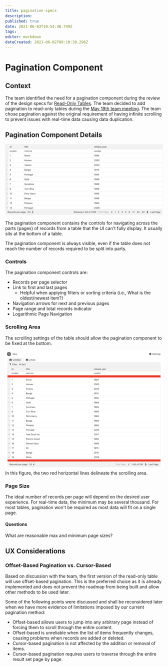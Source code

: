 ```yaml
---
title: pagination-specs
description: 
published: true
date: 2021-06-03T10:54:48.749Z
tags: 
editor: markdown
dateCreated: 2021-06-02T09:10:30.296Z
---
```


# Pagination Component

## Context
The team identified the need for a pagination component during the review of the design specs for [Read-Only Tables](https://wiki.mathesar.org/design/process/documents/read-only-table-specs). The team decided to add pagination to read-only tables during the [May 19th team meeting](https://hackmd.io/Wn-9gqTeTcWzrOgPihsxTA#Paginated-view-vs-Infinite-scrolling). The team chose pagination against the original requirement of having infinite scrolling to prevent issues with real-time data causing data duplication.

## Pagination Component Details
![](/assets/design/process/documents/pagination-specs/HyZR_lN9d.png)


The pagination component contains the controls for navigating across the parts (pages) of records from a table that the UI can't fully display. It usually sits at the bottom of a table.

The pagination component is always visible, even if the table does not reach the number of records required to be split into parts.

### Controls
The pagination component controls are:
- Records per page selector
- Link to first and last pages
    - Helpful when applying filters or sorting criteria (i.e., What is the oldest/newest item?)
- Navigation arrows for next and previous pages
- Page range and total records indicator
- Logarithmic Page Navigation

### Scrolling Area
The scrolling settings of the table should allow the pagination component to be fixed at the bottom.

![](/assets/design/process/documents/pagination-specs/1oghfOu.png)
In this figure, the two red horizontal lines delineate the scrolling area.

### Page Size
The ideal number of records per page will depend on the desired user experience. For real-time data, the minimum may be several thousand. For most tables, pagination won't be required as most data will fit on a single page.

#### Questions
What are reasonable max and minimum page sizes?

## UX Considerations

### Offset-Based Pagination vs. Cursor-Based
Based on discussion with the team, the first version of the read-only table will use offset-based pagination. This is the preferred choice as it is already implemented and does not prevent the roadmap from being built and allow other methods to be used later.

Some of the following points were discussed and shall be reconsidered later when we have more evidence of limitations imposed by our current pagination method:
- Offset-based allows users to jump into any arbitrary page instead of forcing them to scroll through the entire content.
- Offset-based is unreliable when the list of items frequently changes, causing problems when records are added or deleted.
- Cursor-based pagination is not affected by the addition or removal of items.
- Cursor-based pagination requires users to traverse through the entire result set page by page.
